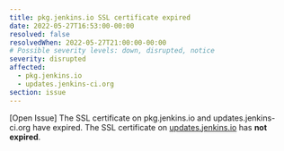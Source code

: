 ```yaml
---
title: pkg.jenkins.io SSL certificate expired
date: 2022-05-27T16:53:00-00:00
resolved: false
resolvedWhen: 2022-05-27T21:00:00-00:00
# Possible severity levels: down, disrupted, notice
severity: disrupted
affected:
  - pkg.jenkins.io
  - updates.jenkins-ci.org
section: issue
---
```


[Open Issue]
The SSL certificate on pkg.jenkins.io and updates.jenkins-ci.org have expired.
The SSL certificate on [updates.jenkins.io](https://updates.jenkins.io) has **not expired**.

